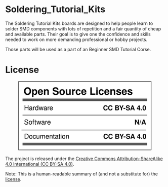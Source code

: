 # Soldering_Tutorial_Kits

The Soldering Tutorial Kits boards are designed to help people learn to solder SMD components with lots of repetition and a fair quantity of cheap and available parts. Their goal is to give one the confidence and skills needed to work on more demanding professional or hobby projects.

Those parts will be used as a part of an Beginner SMD Tutorial Corse. 

# License

<p align="center">
  <img src="Licence_Facts.svg" />
</p>

The project is released under the [Creative Commons Attribution-ShareAlike 4.0 International (CC BY-SA 4.0)](https://creativecommons.org/licenses/by-sa/4.0/).

Note: This is a human-readable summary of (and not a substitute for) the [license](https://creativecommons.org/licenses/by-sa/4.0/legalcode).